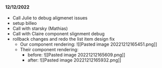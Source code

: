 #### 12/12/2022

- Call Julie to debug aligmenet issues
- setup billeo
- Call with starsky (Mathias)
- Call with Claire component slignment debug
- rollback changes and redo the list item design fix
	- Our component rendering: ![[Pasted image 20221212165451.png]]
	- Their component rendering:
		- before:
			![[Pasted image 20221212165609.png]]
		- after:
				![[Pasted image 20221212165932.png]]